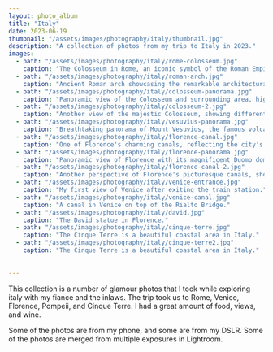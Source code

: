 ```yaml
---
layout: photo_album
title: "Italy"
date: 2023-06-19
thumbnail: "/assets/images/photography/italy/thumbnail.jpg"
description: "A collection of photos from my trip to Italy in 2023."
images:
  - path: "/assets/images/photography/italy/rome-colosseum.jpg"
    caption: "The Colosseum in Rome, an iconic symbol of the Roman Empire's might and engineering prowess"
  - path: "/assets/images/photography/italy/roman-arch.jpg"
    caption: "Ancient Roman arch showcasing the remarkable architectural achievements of the empire"
  - path: "/assets/images/photography/italy/colosseum-panorama.jpg"
    caption: "Panoramic view of the Colosseum and surrounding area, highlighting its impressive scale"
  - path: "/assets/images/photography/italy/colosseum-2.jpg"
    caption: "Another view of the majestic Colosseum, showing different aspects of this ancient wonder"
  - path: "/assets/images/photography/italy/vesuvius-panorama.jpg"
    caption: "Breathtaking panorama of Mount Vesuvius, the famous volcano that shaped the history of the region"
  - path: "/assets/images/photography/italy/florence-canal.jpg"
    caption: "One of Florence's charming canals, reflecting the city's beautiful architecture"
  - path: "/assets/images/photography/italy/florence-panorama.jpg"
    caption: "Panoramic view of Florence with its magnificent Duomo dominating the skyline"
  - path: "/assets/images/photography/italy/florence-canal-2.jpg"
    caption: "Another perspective of Florence's picturesque canals, showcasing the city's unique character"
  - path: "/assets/images/photography/italy/venice-entrance.jpg"
    caption: "My first view of Venice after exiting the train station."
  - path: "/assets/images/photography/italy/venice-canal.jpg"
    caption: "A canal in Venice on top of the Rialto Bridge."
  - path: "/assets/images/photography/italy/david.jpg"
    caption: "The David statue in Florence."
  - path: "/assets/images/photography/italy/cinque-terre.jpg"
    caption: "The Cinque Terre is a beautiful coastal area in Italy."
  - path: "/assets/images/photography/italy/cinque-terre2.jpg"
    caption: "The Cinque Terre is a beautiful coastal area in Italy."
  
  
---
```


This collection is a number of glamour photos that I took while exploring italy with my fiance and the inlaws.  The trip took us to Rome, Venice, Florence, Pompeii, and Cinque Terre.  I had a great amount of food, views, and wine.

Some of the photos are from my phone, and some are from my DSLR. Some of the photos are merged from multiple exposures in Lightroom.
